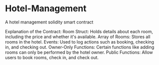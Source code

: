 # Hotel-Management
A hotel management solidity smart contract

Explanation of the Contract:
Room Struct: Holds details about each room, including the price and whether it's available.
Array of Rooms: Stores all rooms in the hotel.
Events: Used to log actions such as booking, checking in, and checking out.
Owner-Only Functions: Certain functions like adding rooms can only be performed by the hotel owner.
Public Functions: Allow users to book rooms, check in, and check out.
